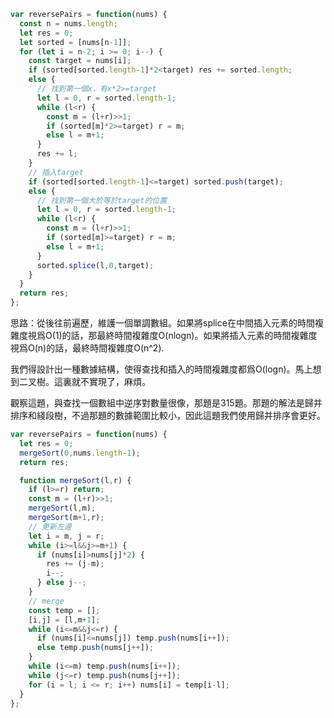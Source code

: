 ```js
var reversePairs = function(nums) {
  const n = nums.length;
  let res = 0;
  let sorted = [nums[n-1]];
  for (let i = n-2; i >= 0; i--) {
    const target = nums[i];
    if (sorted[sorted.length-1]*2<target) res += sorted.length;
    else {
      // 找到第一個x，有x*2>=target
      let l = 0, r = sorted.length-1;
      while (l<r) {
        const m = (l+r)>>1;
        if (sorted[m]*2>=target) r = m;
        else l = m+1;
      }
      res += l;
    }
    // 插入target
    if (sorted[sorted.length-1]<=target) sorted.push(target);
    else {
      // 找到第一個大於等於target的位置
      let l = 0, r = sorted.length-1;
      while (l<r) {
        const m = (l+r)>>1;
        if (sorted[m]>=target) r = m;
        else l = m+1;
      }
      sorted.splice(l,0,target);
    }
  }
  return res;
};
```

思路：從後往前遍歷，維護一個單調數組。如果將splice在中間插入元素的時間複雜度視爲O(1)的話，那最終時間複雜度O(nlogn)。如果將插入元素的時間複雜度視爲O(n)的話，最終時間複雜度O(n^2).

我們得設計出一種數據結構，使得查找和插入的時間複雜度都爲O(logn)。馬上想到二叉樹。這裏就不實現了，麻煩。

觀察這題，與查找一個數組中逆序對數量很像，那題是315題。那題的解法是歸并排序和綫段樹，不過那題的數據範圍比較小，因此這題我們使用歸并排序會更好。

```js
var reversePairs = function(nums) {
  let res = 0;
  mergeSort(0,nums.length-1);
  return res;

  function mergeSort(l,r) {
    if (l>=r) return;
    const m = (l+r)>>1;
    mergeSort(l,m);
    mergeSort(m+1,r);
    // 更新左邊
    let i = m, j = r;
    while (i>=l&&j>=m+1) {
      if (nums[i]>nums[j]*2) {
        res += (j-m);
        i--;
      } else j--;
    }
    // merge
    const temp = [];
    [i,j] = [l,m+1];
    while (i<=m&&j<=r) {
      if (nums[i]<=nums[j]) temp.push(nums[i++]);
      else temp.push(nums[j++]);
    }
    while (i<=m) temp.push(nums[i++]);
    while (j<=r) temp.push(nums[j++]);
    for (i = l; i <= r; i++) nums[i] = temp[i-l];
  }
};
```


